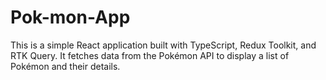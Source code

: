 # Pok-mon-App
This is a simple React application built with TypeScript, Redux Toolkit, and RTK Query. It fetches data from the Pokémon API to display a list of Pokémon and their details.
